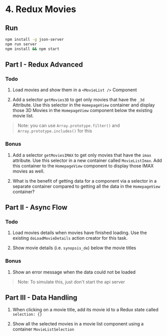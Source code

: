 # 4. Redux Movies

## Run

```sh
npm install -g json-server
npm run server
npm install && npm start
```

## Part I - Redux Advanced

### Todo

1. Load movies and show them in a `<MovieList />` Component

2. Add a selector `getMovies3D` to get only movies that have the `_3d` Attribute. Use this selector in the `HomepageView` container and display those 3D Movies in the `HomepageView` component below the existing movie list.

> Note: you can use `Array.prototype.filter()` and `Array.prototype.includes()` for this

### Bonus

1. Add a selector `getMoviesIMAX` to get only movies that have the `imax` attribute. Use this selector in a new container called `MovieListImax`. Add this container to the `HomepageView` component to display those IMAX movies as well.

2. What is the benefit of getting data for a component via a selector in a separate container compared to getting all the data in the `HomepageView` container? 


## Part II - Async Flow

### Todo

1. Load movies details when movies have finished loading. Use the existing `doLoadMovieDetails` action creator for this task.

2. Show movie details (i.e. `synopsis_de`) below the movie titles

### Bonus

1. Show an error message when the data could not be loaded

> Note: To simulate this, just don't start the api server


## Part III - Data Handling

1. When clicking on a movie title, add its movie id to a Redux state called `selection: {}`

2. Show all the selected movies in a movie list component using a container `MovieListSelection`
